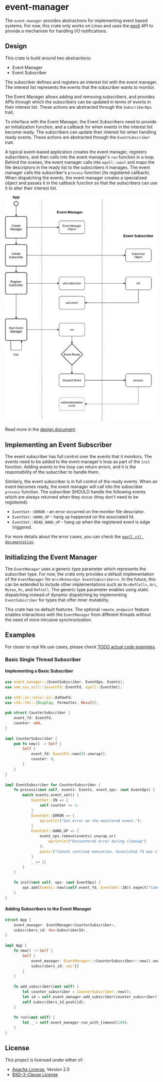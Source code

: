 # event-manager

The `event-manager` provides abstractions for implementing event based
systems. For now, this crate only works on Linux and uses the
[epoll](http://man7.org/linux/man-pages/man7/epoll.7.html) API to provide a
mechanism for handling I/O notifications.

## Design

This crate is build around two abstractions:
- Event Manager
- Event Subscriber

The subscriber defines and registers an interest list with the event manager.
The interest list represents the events that the subscriber wants to monitor.

The Event Manager allows adding and removing subscribers, and provides
APIs through which the subscribers can be updated in terms of events in their
interest list. These actions are abstracted through the `SubscriberOps` trait.

To interface with the Event Manager, the Event Subscribers need to provide an
initialization function, and a callback for when events in the
interest list become ready. The subscribers can update their interest list
when handling ready events. These actions are abstracted through the
`EventSubscriber` trait.

A typical event-based application creates the event manager, registers
subscribers, and then calls into the event manager's `run` function in a loop.
Behind the scenes, the event manager calls into `epoll::wait` and maps the file
descriptors in the ready list to the subscribers it manages. The event manager
calls the subscriber's `process` function (its registered callback). When
dispatching the events, the event manager creates a specialized object and
passes it in the callback function so that the subscribers can use it to alter
their interest list.

![](docs/event-manager.png)

Read more in the [design document](docs/DESIGN.md).

## Implementing an Event Subscriber

The event subscriber has full control over the events that it monitors.
The events need to be added to the event manager's loop as part of the
`init` function. Adding events to the loop can return errors, and it is
the responsibility of the subscriber to handle them.

Similarly, the event subscriber is in full control of the ready events.
When an event becomes ready, the event manager will call into the subscriber
`process` function. The subscriber SHOULD handle the following events which
are always returned when they occur (they don't need to be registered):
- `EventSet::ERROR` - an error occurred on the monitor file descriptor.
- `EventSet::HANG_UP` - hang up happened on the associated fd.
- `EventSet::READ_HANG_UP` - hang up when the registered event is edge
   triggered.

For more details about the error cases, you can check the
[`epoll_ctl documentation`](https://www.man7.org/linux/man-pages/man2/epoll_ctl.2.html).


## Initializing the Event Manager

The `EventManager` uses a generic type parameter which represents the
subscriber type. For now, the crate only provides a default implementation of
the `EventManager` for `Arc<Mutex<dyn EventSubscriber>>`. In the future, this
can be extended to include other implementations such as
`Rc<RefCell>`, `Arc`, `Mutex`, `Rc`, and `Refcell`. The generic type parameter
enables using static dispatching instead of dynamic dispatching by implementing
`EventSubscriber` for types that offer inner mutability.

This crate has no default features. The optional `remote_endpoint`
feature enables interactions with the `EventManager` from different threads
without the need of more intrusive synchronization.

## Examples

For closer to real life use cases, please check
[TODO actual code examples](this).

### Basic Single Thread Subscriber

#### Implementing a Basic Subscriber

```rust
use event_manager::{EventSubscriber, EventOps, Events};
use vmm_sys_util::{eventfd::EventFd, epoll::EventSet};

use std::os::unix::io::AsRawFd;
use std::fmt::{Display, Formatter, Result};

pub struct CounterSubscriber {
    event_fd: EventFd,
    counter: u64,
}

impl CounterSubscriber {
    pub fn new() -> Self {
        Self {
            event_fd: EventFd::new(0).unwrap(),
            counter: 0,
        }
    }
}

impl EventSubscriber for CounterSubscriber {
    fn process(&mut self, events: Events, event_ops: &mut EventOps) {
        match events.event_set() {
            EventSet::IN => {
                self.counter += 1;
            }
            EventSet::ERROR => {
                eprintln!("Got error on the monitored event.");
            }
            EventSet::HANG_UP => {
                event_ops.remove(events).unwrap_or(
                    eprintln!("Encountered error during cleanup")
                );
                panic!("Cannot continue execution. Associated fd was closed.");
            }
            _ => {}
        }
    }

    fn init(&mut self, ops: &mut EventOps) {
        ops.add(Events::new(&self.event_fd, EventSet::IN)).expect("Cannot register event.");
    }
}
```

#### Adding Subscribers to the Event Manager

```rust
struct App {
    event_manager: EventManager<CounterSubscriber>,
    subscribers_id: Vec<SubscriberId>,
}

impl App {
    fn new() -> Self {
        Self {
            event_manager: EventManager::<CounterSubscriber>::new().unwrap(),
            subscribers_id: vec![]
        }
    }

    fn add_subscriber(&mut self) {
        let counter_subscriber = CounterSubscriber::new();
        let id = self.event_manager.add_subscriber(counter_subscriber);
        self.subscribers_id.push(id);
    }

    fn run(&mut self) {
        let _ = self.event_manager.run_with_timeout(100);
    }
}
```
## License

This project is licensed under either of:

- [Apache License](LICENSE-APACHE), Version 2.0
- [BSD-3-Clause License](LICENSE-BSD-3-CLAUSE)
